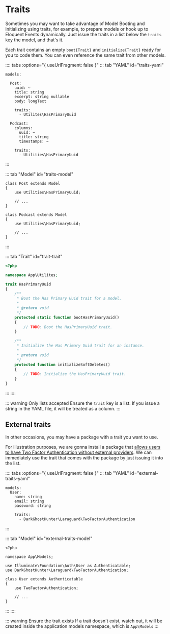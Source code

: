 # Traits

Sometimes you may want to take advantage of Model Booting and Initializing using traits, for example, to prepare models or hook up to Eloquent Events dynamically. Just issue the traits in a list below the `traits` key the model, and that's it.

Each trait contains an empty `boot{Trait}` and `initialize{Trait}` ready for you to code them. You can even reference the same trait from other models.

:::: tabs :options="{ useUrlFragment: false }"
::: tab "YAML" id="traits-yaml"
```yaml{11-12,20-21}
models:

  Post:
    uuid: ~
    title: string
    excerpt: string nullable
    body: longText

    traits:
      - Utilites\HasPrimaryUuid

  Podcast:
    columns:
      uuid: ~
      title: string
      timestamps: ~
  
    traits:
      - Utilities\HasPrimaryUuid
```
:::

::: tab "Model" id="traits-model"
```php{3,10}
class Post extends Model
{
    use Utilities\HasPrimaryUuid;

    // ...
}

class Podcast extends Model
{
    use Utilities\HasPrimaryUuid;
 
    // ...
}
```
:::

::: tab "Trait" id="trait-trait"
```php
<?php

namespace App\Utilites;

trait HasPrimaryUuid
{
    /**
     * Boot the Has Primary Uuid trait for a model.
     *
     * @return void
     */
    protected static function bootHasPrimaryUuid()
    {
        // TODO: Boot the HasPrimaryUuid trait.
    }

    /**
     * Initialize the Has Primary Uuid trait for an instance.
     *
     * @return void
     */
    protected function initializeSoftDeletes()
    {
        // TODO: Initialize the HasPrimaryUuid trait.
    }
}
```
:::
::::

::: warning Only lists accepted
Ensure the `trait` key is a list. If you issue a string in the YAML file, it will be treated as a column.
:::

## External traits

In other occasions, you may have a package with a trait you want to use. 

For illustration purposes, we are gonna install a package that [allows users to have Two Factor Authentication without external providers](https://github.com/DarkGhostHunter/Laraguard). We can immediately use the trait that comes with the package by just issuing it into the list.

:::: tabs :options="{ useUrlFragment: false }"
::: tab "YAML" id="external-traits-yaml"
```yaml{7-8}
models:
  User:
    name: string
    email: string
    password: string

    traits:
      - DarkGhostHunter\Laraguard\TwoFactorAuthentication
```
:::

::: tab "Model" id="external-traits-model"
```php{10}
<?php

namespace App\Models;

use Illuminate\Foundation\Auth\User as Authenticatable;
use DarkGhostHunter\Laraguard\TwoFactorAuthentication;

class User extends Authenticatable
{
    use TwoFactorAuthentication;

    // ...
}
```
:::
::::

::: warning Ensure the trait exists
If a trait doesn't exist, watch out, it will be created inside the application models namespace, which is `App\Models`
:::

